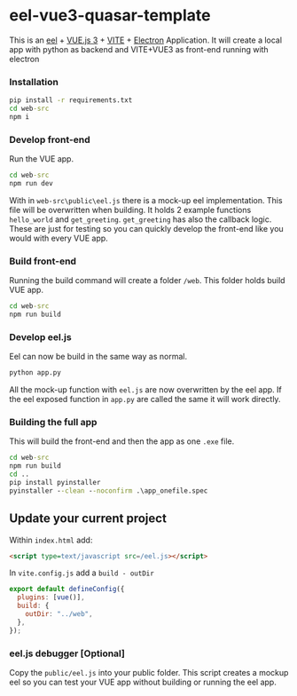 # eel-vue3-quasar-template


This is an [eel](https://github.com/python-eel/Eel) + [VUE.js 3](https://vuejs.org/) + [VITE](https://vitejs.dev/) + [Electron](https://www.electronjs.org/) Application.
It will create a local app with python as backend and VITE+VUE3 as front-end running with electron


### Installation

```cmd
pip install -r requirements.txt
cd web-src
npm i
```

### Develop front-end

Run the VUE app.

```cmd
cd web-src
npm run dev
```

With in `web-src\public\eel.js` there is a mock-up eel implementation. This file will be overwritten when building.
It holds 2 example functions `hello_world` and `get_greeting`.
`get_greeting` has also the callback logic.
These are just for testing so you can quickly develop the front-end like you would with every VUE app.

### Build front-end

Running the build command will create a folder `/web`. This folder holds build VUE app.

```cmd
cd web-src
npm run build
```

### Develop eel.js

Eel can now be build in the same way as normal.

```cmd
python app.py
```

All the mock-up function with `eel.js` are now overwritten by the eel app.
If the eel exposed function in `app.py` are called the same it will work directly.

### Building the full app

This will build the front-end and then the app as one `.exe` file.

```cmd
cd web-src
npm run build
cd ..
pip install pyinstaller
pyinstaller --clean --noconfirm .\app_onefile.spec

```

## Update your current project

Within `index.html` add:

```html
<script type=text/javascript src=/eel.js></script>
```

In `vite.config.js` add a `build - outDir`

```js
export default defineConfig({
  plugins: [vue()],
  build: {
    outDir: "../web",
  },
});
```

### eel.js debugger [Optional]

Copy the `public/eel.js` into your public folder.
This script creates a mockup eel so you can test your VUE app without building or running the eel app.
